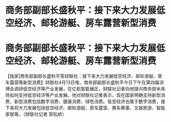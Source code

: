 # 商务部副部长盛秋平：接下来大力发展低空经济、邮轮游艇、房车露营新型消费

# 商务部副部长盛秋平：接下来大力发展低空经济、邮轮游艇、房车露营新型消费

【独家|商务部副部长盛秋平答财联社：接下来大力发展低空经济、邮轮游艇、房车露营等新型消费】财联社4月13日电，商务部副部长盛秋平今日下午在第四届消博会调研低空经济等产业发展，在亿航智能展区，财联社记者向他提问商务部未来将如何支持低空经济等产业发展。他对财联社记者表示，现在国家明确支持新型消费，新型消费包括数字消费、健康消费、绿色消费。低空经济也属于数字消费，接下来将大力发展包括低空经济、邮轮游艇、房车露营、赛车赛事、文娱旅游、智能家居等。（财联社记者
郭松峤）

